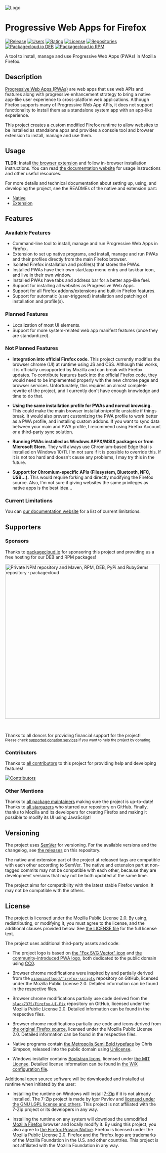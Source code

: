 ![Logo](https://rawcdn.githack.com/wiki/filips123/PWAsForFirefox/images/banner.svg)

Progressive Web Apps for Firefox
================================

[![Release](https://img.shields.io/github/v/release/filips123/PWAsForFirefox?sort=semver&style=flat-square)](https://github.com/filips123/PWAsForFirefox/releases/latest)
[![Users](https://img.shields.io/amo/users/pwas-for-firefox?style=flat-square)](https://addons.mozilla.org/firefox/addon/pwas-for-firefox/)
[![Rating](https://img.shields.io/amo/rating/pwas-for-firefox?style=flat-square)](https://addons.mozilla.org/firefox/addon/pwas-for-firefox/reviews/)
[![License](https://img.shields.io/github/license/filips123/PWAsForFirefox?style=flat-square)](https://github.com/filips123/PWAsForFirefox/blob/main/LICENSE)
[![Repositories](https://img.shields.io/repology/repositories/firefoxpwa?style=flat-square)](https://repology.org/project/firefoxpwa/versions)
[![Packagecloud.io DEB](https://img.shields.io/badge/deb-packagecloud.io-844fec.svg?style=flat-square)](https://packagecloud.io/filips/FirefoxPWA)
[![Packagecloud.io RPM](https://img.shields.io/badge/rpm-packagecloud.io-844fec.svg?style=flat-square)](https://packagecloud.io/filips/FirefoxPWA)

A tool to install, manage and use Progressive Web Apps (PWAs) in Mozilla Firefox.

## Description

[Progressive Web Apps (PWAs)](https://developer.mozilla.org/docs/Web/Progressive_web_apps) are web apps that use web APIs and features along with progressive enhancement strategy to bring a native app-like user experience to cross-platform web applications. Although Firefox supports many of Progressive Web App APIs, it does not support functionality to install them as a standalone system app with an app-like experience.

This project creates a custom modified Firefox runtime to allow websites to be installed as standalone apps and provides a console tool and browser extension to install, manage and use them.

## Usage

**TLDR**: Install [the browser extension](https://addons.mozilla.org/firefox/addon/pwas-for-firefox/) and follow in-browser installation instructions. You can read [the documentation website](https://pwasforfirefox.filips.si/) for usage instructions and other useful resources.

For more details and technical documentation about setting up, using, and developing the project, see the READMEs of the native and extension part:

* [Native](native/README.md)
* [Extension](extension/README.md)

## Features

### Available Features

* Command-line tool to install, manage and run Progressive Web Apps in Firefox.
* Extension to set up native programs, and install, manage and run PWAs and their profiles directly from the main Firefox browser.
* Isolated Firefox installation and profile(s) that stores the PWAs.
* Installed PWAs have their own start/app menu entry and taskbar icon, and live in their own window.
* Installed PWAs have tabs and address bar for a better app-like feel.
* Support for installing all websites as Progressive Web Apps.
* Support for all Firefox addons/extensions and built-in Firefox features.
* Support for automatic (user-triggered) installation and patching of installation and profile(s).

### Planned Features

* Localization of most UI elements.
* Support for more system-related web app manifest features (once they are standardized).

### Not Planned Features

* **Integration into official Firefox code.** This project currently modifies the browser chrome (UI) at runtime using JS and CSS. Although this works, it is officially unsupported by Mozilla and can break with Firefox updates. To contribute features back into the official Firefox code, they would need to be implemented properly with the new chrome page and browser services. Unfortunately, this requires an almost complete rewrite of the project, and I currently don't have enough knowledge and time to do that.

* **Using the same installation profile for PWAs and normal browsing.** This could make the main browser installation/profile unstable if things break. It would also prevent customizing the PWA profile to work better as a PWA profile, and installing custom addons. If you want to sync data between your main and PWA profile, I recommend using Firefox Account or a third-party sync solution.

* **Running PWAs installed as Windows APPX/MSIX packages or from Microsoft Store.** They will always use Chromium-based Edge that is installed on Windows 10/11. I'm not sure if it is possible to override this. If it is not too hard and doesn't cause any problems, I may try this in the future.

* **Support for Chromium-specific APIs (Filesystem, Bluetooth, NFC, USB...).** This would require forking and directly modifying the Firefox source. Also, I'm not sure if giving websites the same privileges as native apps is the best idea...

### Current Limitations

You can [our documentation website](https://pwasforfirefox.filips.si/about/current-limitations/) for a list of current limitations.

## Supporters

### Sponsors

Thanks to [packagecloud.io](https://packagecloud.io/) for sponsoring this project and providing us a free hosting for our DEB and RPM packages!

  [<img src="https://assets-production.packagecloud.io/assets/packagecloud-logo-light-7fa6e801ee96415eed86693c85c4b0bbb20f9cf2b63fc11736ab597661fb5c0d.png" alt="Private NPM repository and Maven, RPM, DEB, PyPi and RubyGems repository · packagecloud" width="500">](https://packagecloud.io/)

&nbsp;

Thanks to all donors for providing financial support for the project!</br>
<sub>Please check [supported donation services](https://github.com/filips123/PWAsForFirefox?sponsor=1) if you want to help the project by donating.</sub>

### Contributors

Thanks to [all contributors](https://github.com/filips123/PWAsForFirefox/graphs/contributors) to this project for providing help and developing features!

  [![Contributors](https://contrib.rocks/image?repo=filips123/PWAsForFirefox)](https://github.com/filips123/PWAsForFirefox/graphs/contributors)

### Other Mentions

Thanks to [all package maintainers](https://repology.org/project/firefoxpwa/information) making sure the project is up-to-date! Thanks to [all stargazers](https://github.com/filips123/PWAsForFirefox/stargazers) who starred our repository on GitHub. Finally, thanks to Mozilla and its developers for creating Firefox and making it possible to modify its UI using JavaScript!

## Versioning

The project uses [SemVer](https://semver.org/) for versioning. For the available versions and the changelog, see [the releases](https://github.com/filips123/PWAsForFirefox/releases) on this repository.

The native and extension part of the project at released tags are compatible with each other according to SemVer. The native and extension part at non-tagged commits may not be compatible with each other, because they are development versions that may not be both updated at the same time.

The project aims for compatibility with the latest stable Firefox version. It may not be compatible with the others.

## License

The project is licensed under the Mozilla Public License 2.0. By using, redistributing, or modifying it, you must agree to the license, and the additional clauses provided below. See [the LICENSE file](LICENSE) for the full license text.

The project uses additional third-party assets and code:

* The project logo is based on [the "Fox SVG Vector" icon](https://www.svgrepo.com/svg/40267/fox) and [the community-introduced PWA logo](https://github.com/webmaxru/progressive-web-apps-logo), both dedicated to the public domain using [CC0](https://creativecommons.org/publicdomain/zero/1.0/).

* Browser chrome modifications were inspired by and partially derived from the [`xiaoxiaoflood/firefox-scripts`](https://github.com/xiaoxiaoflood/firefox-scripts) repository on GitHub, licensed under the Mozilla Public License 2.0. Detailed information can be found in the respective files.

* Browser chrome modifications partially use code derived from the [`black7375/Firefox-UI-Fix`](https://github.com/black7375/Firefox-UI-Fix) repository on GitHub, licensed under the Mozilla Public License 2.0. Detailed information can be found in the respective files.

* Browser chrome modifications partially use code and icons derived from [the original Firefox source](https://github.com/mozilla/gecko-dev), licensed under the Mozilla Public License 2.0. Detailed information can be found in the respective files.

* Native programs contain [the Metropolis Semi Bold typeface](https://fontsarena.com/metropolis-by-chris-simpson/) by Chris Simpson, released into the public domain using [Unlicense](https://unlicense.org/).

* Windows installer contains [Bootstrap Icons](https://icons.getbootstrap.com/), licensed under [the MIT License](https://opensource.org/licenses/MIT). Detailed license information can be found in [the WiX configuration file](native/packages/wix/main.wxs).

Additional open source software will be downloaded and installed at runtime when initiated by the user:

* Installing the runtime on Windows will install [7-Zip](https://7-zip.org/) if it is not already installed. The 7-Zip project is made by Igor Pavlov and [licensed under the GNU LGPL license and others](https://7-zip.org/license.txt). This project is not affiliated with the 7-Zip project or its developers in any way.

* Installing the runtime on any system will download the unmodified [Mozilla Firefox](https://www.mozilla.org/firefox/) browser and locally modify it. By using this project, you also agree to [the Firefox Privacy Notice](https://www.mozilla.org/privacy/firefox/). Firefox is licensed under the Mozilla Public License 2.0. Firefox and the Firefox logo are trademarks of the Mozilla Foundation in the U.S. and other countries. This project is not affiliated with the Mozilla Foundation in any way.
